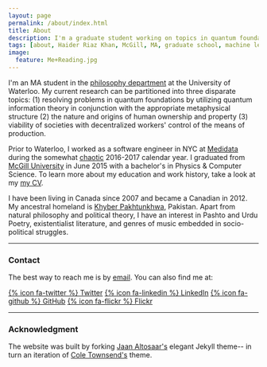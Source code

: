 ```yaml
---
layout: page
permalink: /about/index.html
title: About
description: I'm a graduate student working on topics in quantum foundations, cognitive science, and political theory. Quiescent Software Engineer. A Failed Poet.
tags: [about, Haider Riaz Khan, McGill, MA, graduate school, machine learning, philosophy, Waterloo, physics, computer science, quantum information theory, quantum theory, cognitive science, artificial intelligence, politics]
image:
  feature: Me+Reading.jpg
---
```

I'm an MA student in the [philosophy department](https://uwaterloo.ca/philosophy/) at the University of Waterloo. My current research can be partitioned into three disparate topics: (1) resolving problems in quantum foundations by utilizing quantum information theory in conjunction with the appropriate metaphysical structure (2) the nature and origins of human ownership and property (3) viability of societies with decentralized workers' control of the means of production.

Prior to Waterloo, I worked as a software engineer in NYC at [Medidata](https://www.mdsol.com/en) during the somewhat [chaotic](https://www.theguardian.com/us-news/2016/nov/09/donald-trump-wins-us-election-news) 2016-2017 calendar year. I graduated from [McGill University](http://www.mcgill.ca/about/) in June 2015 with a bachelor's in Physics & Computer Science. To learn more about my education and work history, take a look at my <a href="{{ site.url }}/CV.pdf">my CV</a>.

 I have been living in Canada since 2007 and became a Canadian in 2012. My ancestral homeland is [Khyber Pakhtunkhwa](https://www.britannica.com/place/Khyber-Pakhtunkhwa), Pakistan. Apart from natural philosophy and political theory, I have an interest in Pashto and Urdu Poetry, existentialist literature, and genres of music embedded in socio-political struggles.

---

### Contact

The best way to reach me is by <a href="mailto:h7riaz-at-uwaterloo-dot-ca">email</a>. You can also find me at:

[{% icon fa-twitter %} Twitter](https://twitter.com/haiderriazkhan)
[{% icon fa-linkedin %} LinkedIn](https://www.linkedin.com/in/haider-khan-57593aba/)
[{% icon fa-github %} GitHub](https://github.com/haiderriazkhan)
[{% icon fa-flickr %} Flickr](https://www.flickr.com/photos/135656155@N08/albums)

---

### Acknowledgment

The website was built by forking [Jaan Altosaar's](https://jaan.io/) elegant Jekyll theme-- in turn an iteration of [Cole Townsend's](http://coletownsend.com/) theme.
